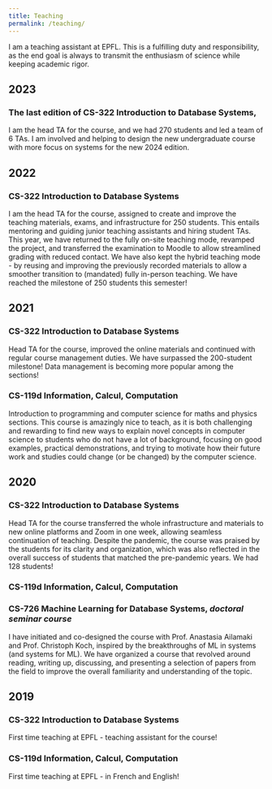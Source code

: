 ```yaml
---
title: Teaching
permalink: /teaching/
---
```


I am a teaching assistant at EPFL. This is a fulfilling duty and responsibility, as the end goal is always to transmit the enthusiasm of science while keeping academic rigor.

## 2023
### The last edition of CS-322 Introduction to Database Systems,
I am the head TA for the course, and we had 270 students and led a team of 6 TAs. 
I am involved and helping to design the new undergraduate course with more focus on systems for the new 2024 edition.

## 2022
### CS-322 Introduction to Database Systems
I am the head TA for the course, assigned to create and improve the teaching materials, exams, and infrastructure for 250 students.
This entails mentoring and guiding junior teaching assistants and hiring student TAs. This year, we have returned to the fully on-site teaching mode, revamped the project, and transferred the examination to Moodle to allow streamlined grading with reduced contact. We have also kept the hybrid teaching mode - by reusing and improving the previously recorded materials to allow a smoother transition to (mandated) fully in-person teaching.
We have reached the milestone of 250 students this semester!


## 2021
### CS-322 Introduction to Database Systems
Head TA for the course, improved the online materials and continued with regular course management duties. We have surpassed the 200-student milestone! Data management is becoming more popular among the sections!

### CS-119d Information, Calcul, Computation
Introduction to programming and computer science for maths and physics sections. This course is amazingly nice to teach, as it is both challenging and rewarding to find new ways to explain novel concepts in computer science to students who do not have a lot of background, focusing on good examples, practical demonstrations, and trying to motivate how their future work and studies could change (or be changed) by the computer science.

## 2020
### CS-322 Introduction to Database Systems
Head TA for the course transferred the whole infrastructure and materials to new online platforms and Zoom in one week, allowing seamless continuation of teaching. Despite the pandemic, the course was praised by the students for its clarity and organization, which was also reflected in the overall success of students that matched the pre-pandemic years. We had 128 students!

### CS-119d Information, Calcul, Computation

### CS-726 Machine Learning for Database Systems, *doctoral seminar course*
I have initiated and co-designed the course with Prof. Anastasia Ailamaki and Prof. Christoph Koch, inspired by the breakthroughs of ML in systems (and systems for ML). We have organized a course that revolved around reading, writing up, discussing, and presenting a selection of papers from the field to improve the overall familiarity and understanding of the topic.

## 2019
### CS-322 Introduction to Database Systems
First time teaching at EPFL - teaching assistant for the course! 

### CS-119d Information, Calcul, Computation
First time teaching at EPFL - in French and English!
